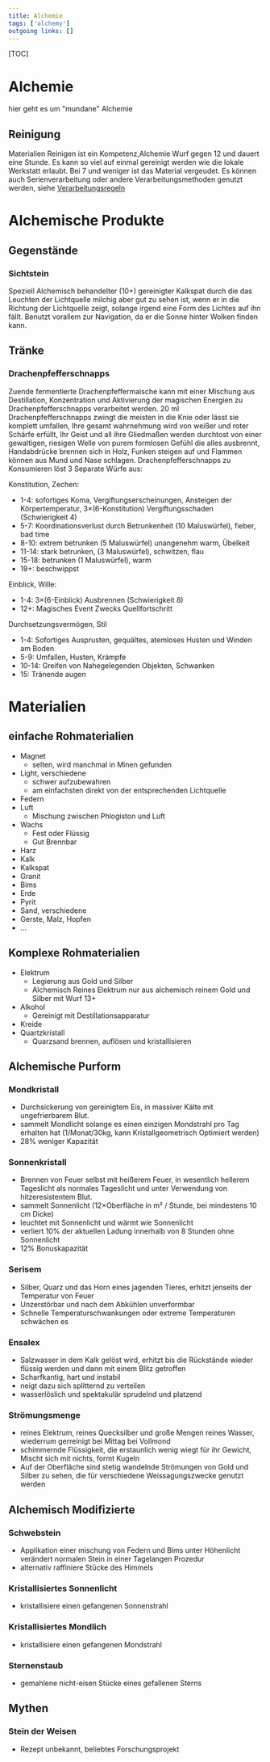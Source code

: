```yaml
---
title: Alchemie  
tags: ['alchemy']
outgoing links: []  
---
```

[TOC]

# Alchemie
hier geht es um "mundane" Alchemie

## Reinigung
Materialien Reinigen ist ein Kompetenz,Alchemie Wurf gegen 12 und dauert eine Stunde.
Es kann so viel auf einmal gereinigt werden wie die lokale Werkstatt erlaubt. Bei 7 und weniger ist das Material vergeudet. 
Es können auch Serienverarbeitung oder andere Verarbeitungsmethoden genutzt werden, siehe [Verarbeitungsregeln](artificing#schnellverarbeitung)


# Alchemische Produkte
## Gegenstände
### Sichtstein
Speziell Alchemisch behandelter (10+) gereinigter Kalkspat durch die das Leuchten der Lichtquelle milchig aber gut zu sehen ist, wenn er in die Richtung der Lichtquelle zeigt, solange irgend eine Form des Lichtes auf ihn fällt. Benutzt vorallem zur Navigation, da er die Sonne hinter Wolken finden kann.

## Tränke 

### Drachenpfefferschnapps
Zuende fermentierte Drachenpfeffermaische kann mit einer Mischung aus Destillation, Konzentration und Aktivierung der magischen Energien zu Drachenpfefferschnapps verarbeitet werden. 
20 ml Drachenpfefferschnapps zwingt die meisten in die Knie oder lässt sie komplett umfallen, Ihre gesamt wahrnehmung wird von weißer und roter Schärfe erfüllt, Ihr Geist und all ihre Gliedmaßen werden durchtost von einer gewaltigen, riesigen Welle von purem formlosen Gefühl die alles ausbrennt, Handabdrücke brennen sich in Holz, Funken steigen auf und Flammen können aus Mund und Nase schlagen.
Drachenpfefferschnapps zu Konsumieren löst 3 Separate Würfe aus: 

Konstitution, Zechen: 
 * 1-4: sofortiges Koma, Vergiftungserscheinungen, Ansteigen der Körpertemperatur, 3&times;(6-Konstitution) Vergiftungsschaden (Schwierigkeit 4)
 * 5-7: Koordinationsverlust durch Betrunkenheit (10 Maluswürfel), fieber, bad time
 * 8-10: extrem betrunken (5 Maluswürfel) unangenehm warm, Übelkeit
 * 11-14: stark betrunken, (3 Maluswürfel), schwitzen, flau
 * 15-18: betrunken (1 Maluswürfel), warm
 * 19+: beschwippst 

Einblick, Wille:
 * 1-4: 3&times;(6-Einblick) Ausbrennen (Schwierigkeit 8)
 * 12+: Magisches Event Zwecks Quellfortschritt

Durchsetzungsvermögen, Stil
 * 1-4: Sofortiges Ausprusten, gequältes, atemloses Husten und Winden am Boden
 * 5-9: Umfallen, Husten, Krämpfe
 * 10-14: Greifen von Nahegelegenden Objekten, Schwanken
 * 15: Tränende augen


# Materialien
## einfache Rohmaterialien

* Magnet
  * selten, wird manchmal in Minen gefunden
* Light, verschiedene
  * schwer aufzubewahren
  * am einfachsten direkt von der entsprechenden Lichtquelle
* Federn
* Luft
  * Mischung zwischen Phlogiston und Luft
* Wachs
  * Fest oder Flüssig
  * Gut Brennbar
* Harz
* Kalk
* Kalkspat
* Granit
* Bims
* Erde
* Pyrit
* Sand, verschiedene
* Gerste, Malz, Hopfen
* ...


## Komplexe Rohmaterialien

* Elektrum
  * Legierung aus Gold und Silber
  * Alchemisch Reines Elektrum nur aus alchemisch reinem Gold und Silber mit Wurf 13+
* Alkohol
  * Gereinigt mit Destillationsapparatur
* Kreide
* Quartzkristall
  * Quarzsand brennen, auflösen und kristallisieren


## Alchemische Purform

### Mondkristall
* Durchsickerung von gereinigtem Eis, in massiver Kälte mit ungefrierbarem Blut.
* sammelt Mondlicht solange es einen einzigen Mondstrahl pro Tag erhalten hat (1/Monat/30kg, kann Kristallgeometrisch Optimiert werden)
* 28% weniger Kapazität

### Sonnenkristall
* Brennen von Feuer selbst mit heißerem Feuer, in wesentlich hellerem Tageslicht als normales Tageslicht und unter Verwendung von hitzeresistentem Blut.
* sammelt Sonnenlicht (12&times;Oberfläche in m² / Stunde, bei mindestens 10 cm Dicke)
* leuchtet mit Sonnenlicht und wärmt wie Sonnenlicht 
* verliert 10% der aktuellen Ladung innerhalb von 8 Stunden ohne Sonnenlicht
* 12% Bonuskapazität

### Serisem
  * Silber, Quarz und das Horn eines jagenden Tieres, erhitzt jenseits der Temperatur von Feuer
  * Unzerstörbar und nach dem Abkühlen unverformbar
  * Schnelle Temperaturschwankungen oder extreme Temperaturen schwächen es

### Ensalex 
* Salzwasser in dem Kalk gelöst wird, erhitzt bis die Rückstände wieder flüssig werden und dann mit einem Blitz getroffen
* Scharfkantig, hart und instabil
* neigt dazu sich splitternd zu verteilen 
* wasserlöslich und spektakulär sprudelnd und platzend

### Strömungsmenge
* reines Elektrum, reines Quecksilber und große Mengen reines Wasser, wiederrum gerreinigt bei Mittag bei Vollmond
* schimmernde Flüssigkeit, die erstaunlich wenig wiegt für ihr Gewicht, Mischt sich mit nichts, formt Kugeln
* Auf der Oberfläche sind stetig wandelnde Strömungen von Gold und Silber zu sehen, die für verschiedene Weissagungszwecke genutzt werden

## Alchemisch Modifizierte
### Schwebstein
* Applikation einer mischung von Federn und Bims unter Höhenlicht verändert normalen Stein in einer Tagelangen Prozedur
* alternativ raffiniere Stücke des Himmels

### Kristallisiertes Sonnenlicht
* kristallisiere einen gefangenen Sonnenstrahl

### Kristallisiertes Mondlich

* kristallisiere einen gefangenen Mondstrahl

### Sternenstaub

* gemahlene nicht-eisen Stücke eines gefallenen Sterns

## Mythen
### Stein der Weisen

* Rezept unbekannt, beliebtes Forschungsprojekt


